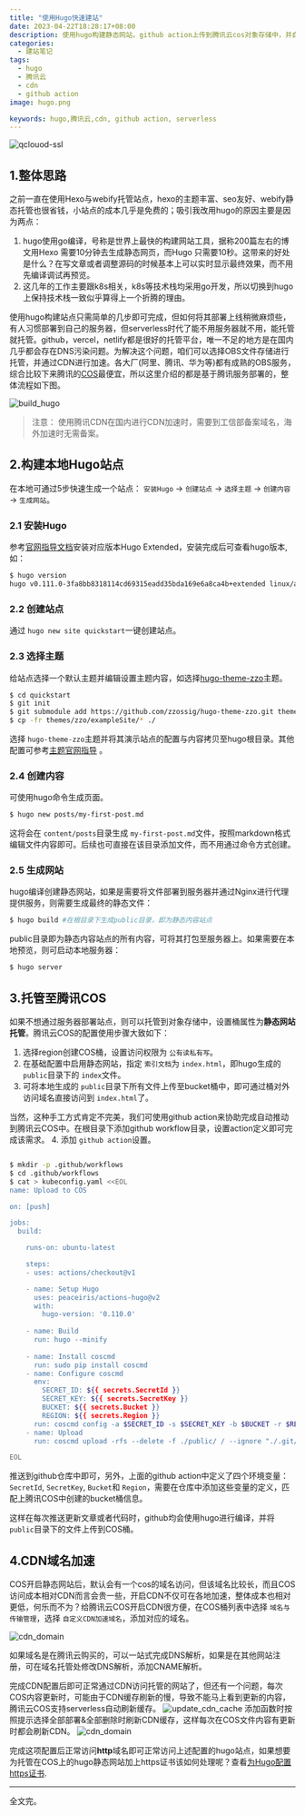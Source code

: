 ```yaml
---
title: "使用Hugo快速建站"
date: 2023-04-22T18:28:17+08:00
description: 使用hugo构建静态网站，github action上传到腾讯云cos对象存储中，并自动更新触发CDN更新。
categories: 
  - 建站笔记
tags: 
  - hugo
  - 腾讯云
  - cdn
  - github action
image: hugo.png

keywords: hugo,腾讯云,cdn, github action, serverless
---
```

![qclouod-ssl](hugo.png)

## 1.整体思路

之前一直在使用Hexo与webify托管站点，hexo的主题丰富、seo友好、webify静态托管也很省钱，小站点的成本几乎是免费的；吸引我改用hugo的原因主要是因为两点：

1. hugo使用go编译，号称是世界上最快的构建网站工具，据称200篇左右的博文用Hexo 需要10分钟去生成静态网页，而Hugo 只需要10秒。这带来的好处是什么？在写文章或者调整源码的时候基本上可以实时显示最终效果，而不用先编译调试再预览。
2. 这几年的工作主要跟k8s相关，k8s等技术栈均采用go开发，所以切换到hugo上保持技术栈一致似乎算得上一个折腾的理由。

使用hugo构建站点只需简单的几步即可完成，但如何将其部署上线稍微麻烦些，有人习惯部署到自己的服务器，但serverless时代了能不用服务器就不用，能托管就托管。github，vercel，netlify都是很好的托管平台，唯一不足的地方是在国内几乎都会存在DNS污染问题。为解决这个问题，咱们可以选择OBS文件存储进行托管，并通过CDN进行加速。各大厂(阿里、腾讯、华为等)都有成熟的OBS服务，综合比较下来腾讯的[COS](https://cloud.tencent.com/document/product/436)最便宜，所以这里介绍的都是基于腾讯服务部署的，整体流程如下图。

![build_hugo](build_site_with_hugo.png)

> 注意： 使用腾讯CDN在国内进行CDN加速时，需要到工信部备案域名，海外加速时无需备案。

## 2.构建本地Hugo站点

在本地可通过5步快速生成一个站点： `安装Hugo` -> `创建站点` -> `选择主题` -> `创建内容` -> `生成网站`。

### 2.1 安装Hugo

参考[官网指导文档](https://gohugo.io/installation/)安装对应版本Hugo Extended，安装完成后可查看hugo版本,如：

```bash
$ hugo version
hugo v0.111.0-3fa8bb8318114cd69315eadd35bda169e6a8ca4b+extended linux/amd64 BuildDate=2023-03-01T20:57:44Z VendorInfo=gohugoio
```

### 2.2 创建站点

通过 `hugo new site quickstart`一键创建站点。

### 2.3 选择主题

给站点选择一个默认主题并编辑设置主题内容，如选择[hugo-theme-zzo](https://github.com/zzossig/hugo-theme-zzo)主题。

```bash
$ cd quickstart
$ git init
$ git submodule add https://github.com/zzossig/hugo-theme-zzo.git themes/zzo
$ cp -fr themes/zzo/exampleSite/* ./ 
```

选择 `hugo-theme-zzo`主题并将其演示站点的配置与内容拷贝至hugo根目录。其他配置可参考[主题官网指导](https://zzo-docs.vercel.app/zzo/configuration/configfiles/) 。

### 2.4 创建内容

可使用hugo命令生成页面。

```bash
$ hugo new posts/my-first-post.md
```

这将会在 `content/posts`目录生成 `my-first-post.md`文件，按照markdown格式编辑文件内容即可。后续也可直接在该目录添加文件，而不用通过命令方式创建。

### 2.5 生成网站

hugo编译创建静态网站，如果是需要将文件部署到服务器并通过Nginx进行代理提供服务，则需要生成最终的静态文件：

```bash
$ hugo build #在根目录下生成public目录，即为静态内容站点
```

public目录即为静态内容站点的所有内容，可将其打包至服务器上。如果需要在本地预览，则可启动本地服务器：

```bash
$ hugo server
```

## 3.托管至腾讯COS

如果不想通过服务器部署站点，则可以托管到对象存储中，设置桶属性为**静态网站托管**。腾讯云COS的配置使用步骤大致如下：

1. 选择region创建COS桶，设置访问权限为 `公有读私有写`。
2. 在基础配置中启用静态网站，指定 `索引文档`为 `index.html`，即hugo生成的 `public`目录下的 `index`文件。
3. 可将本地生成的 `public`目录下所有文件上传至bucket桶中，即可通过桶对外访问域名直接访问到 `index.html`了。

当然，这种手工方式肯定不完美，我们可使用github action来协助完成自动推动到腾讯云COS中。在根目录下添加github workflow目录，设置action定义即可完成该需求。
4. 添加 `github action`设置。

```bash

$ mkdir -p .github/workflows
$ cd .github/workflows
$ cat > kubeconfig.yaml <<EOL
name: Upload to COS

on: [push]

jobs:
  build:

    runs-on: ubuntu-latest

    steps:
    - uses: actions/checkout@v1

    - name: Setup Hugo
      uses: peaceiris/actions-hugo@v2
      with:
        hugo-version: '0.110.0'
    
    - name: Build
      run: hugo --minify
  
    - name: Install coscmd
      run: sudo pip install coscmd
    - name: Configure coscmd
      env:
        SECRET_ID: ${{ secrets.SecretId }}
        SECRET_KEY: ${{ secrets.SecretKey }}
        BUCKET: ${{ secrets.Bucket }}
        REGION: ${{ secrets.Region }}
      run: coscmd config -a $SECRET_ID -s $SECRET_KEY -b $BUCKET -r $REGION
    - name: Upload
      run: coscmd upload -rfs --delete -f ./public/ / --ignore "./.git/*"

EOL

```

推送到github仓库中即可，另外，上面的github action中定义了四个环境变量：`SecretId`, `SecretKey`, `Bucket`和 `Region`，需要在仓库中添加这些变量的定义，匹配上腾讯COS中创建的bucket桶信息。

这样在每次推送更新文章或者代码时，github均会使用hugo进行编译，并将 `public`目录下的文件上传到COS桶。

## 4.CDN域名加速

COS开启静态网站后，默认会有一个cos的域名访问，但该域名比较长，而且COS访问成本相对CDN而言会贵一些，开启CDN不仅可在各地加速，整体成本也相对更低，何乐而不为？给腾讯云COS开启CDN很方便，在COS桶列表中选择 `域名与传输管理`，选择 `自定义CDN加速域名`，添加对应的域名。

![cdn_domain](cdn_domain.png)

如果域名是在腾讯云购买的，可以一站式完成DNS解析，如果是在其他网站注册，可在域名托管处修改DNS解析，添加CNAME解析。

完成CDN配置后即可正常通过CDN访问托管的网站了，但还有一个问题，每次COS内容更新时，可能由于CDN缓存刷新的慢，导致不能马上看到更新的内容，腾讯云COS支持serverless自动刷新缓存。
![update_cdn_cache](update_cdn_cache.png)
添加函数时按照提示选择全部部署&全部删除时刷新CDN缓存，这样每次在COS文件内容有更新时都会刷新CDN。
![cdn_domain](refresh_cdn_2.png)

完成这项配置后正常访问**http**域名即可正常访问上述配置的hugo站点，如果想要为托管在COS上的hugo静态网站加上https证书该如何处理呢？查看[为Hugo配置https证书](add-https-for-hugo).

---

全文完。
